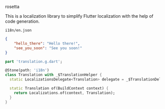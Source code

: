 rosetta

This is a localization library to simplify Flutter localization with the help of code generation.

`i18n/en.json`
```json
{
    "hello_there": "Hello there!",
    "see_you_soon": "See you soon!"
}
```

```dart
part 'translation.g.dart';

@Stone(path: 'i18n')
class Translation with _$TranslationHelper { 
  static LocalizationsDelegate<Translation> delegate = _$TranslationDelegate();

  static Translation of(BuildContext context) {
    return Localizations.of(context, Translation);
  }
}
```